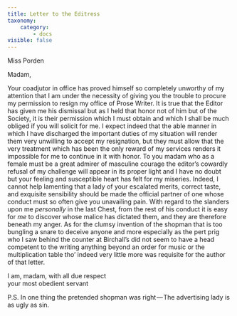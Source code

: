 ```yaml
---
title: Letter to the Editress
taxonomy:
    category:
        - docs
visible: false
---
```


<div class="author">Miss Porden</div>

Madam,

Your coadjutor in office has proved himself so completely unworthy of my attention that I am under the necessity of giving you the trouble to procure my permission to resign my office of Prose Writer. It is true that the Editor has given me his dismissal but as I held that honor not of him but of the Society, it is their permission which I must obtain and which I shall be much obliged if you will solicit for me. I expect indeed that the able manner in which I have discharged the important duties of my situation will render them very unwilling to accept my resignation, but they must allow that the very treatment which has been the only reward of my services renders it impossible for me to continue in it with honor. To you madam who as a female must be a great admirer of masculine courage the editor’s cowardly refusal of my challenge will appear in its proper light and I have no doubt but your feeling and susceptible heart has felt for my miseries. Indeed, I cannot help lamenting that a lady of your escalated merits, correct taste, and exquisite sensibility should be made the official partner of one whose conduct must so often give you unavailing pain. With regard to the slanders upon me *personally* in the last Chest, from the rest of his conduct it is easy for *me* to discover whose malice has dictated them, and they are therefore beneath my anger. As for the clumsy invention of the shopman that is too bungling a snare to deceive anyone and more especially as the pert prig who I saw behind the counter at Birchall’s did not seem to have a head competent to the writing anything beyond an order for music or the multiplication table tho’ indeed very little more was requisite for the author of that letter.

I am, madam, with all due respect  
your most obedient servant

P.S. In one thing the pretended shopman was right — The advertising lady is as ugly as sin.